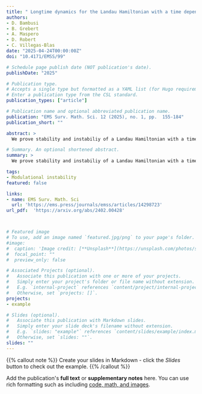 ```yaml
---
title: " Longtime dynamics for the Landau Hamiltonian with a time dependent magnetic field "
authors: 
- D. Bambusi
- B. Grebert
- A. Maspero
- D. Robert
- C. Villegas-Blas
date: "2025-04-24T00:00:00Z"
doi: "10.4171/EMSS/99"

# Schedule page publish date (NOT publication's date).
publishDate: "2025"

# Publication type.
# Accepts a single type but formatted as a YAML list (for Hugo requirements).
# Enter a publication type from the CSL standard.
publication_types: ["article"]

# Publication name and optional abbreviated publication name.
publication: "EMS Surv. Math. Sci. 12 (2025), no. 1, pp.  155-184"
publication_short: ""

abstract: >
  We prove stability and instabiliy of a Landau Hamiltonian with a time dpendent magnetic field.

# Summary. An optional shortened abstract.
summary: >
  We prove stability and instabiliy of a Landau Hamiltonian with a time dpendent magnetic field.

tags:
- Modulational instability
featured: false

links:
- name: EMS Surv. Math. Sci
  url: 'https://ems.press/journals/emss/articles/14298723'
url_pdf:  'https://arxiv.org/abs/2402.00428'



# Featured image
# To use, add an image named `featured.jpg/png` to your page's folder. 
#image:
#  caption: 'Image credit: [**Unsplash**](https://unsplash.com/photos/s9CC2SKySJM)'
#  focal_point: ""
#  preview_only: false

# Associated Projects (optional).
#   Associate this publication with one or more of your projects.
#   Simply enter your project's folder or file name without extension.
#   E.g. `internal-project` references `content/project/internal-project/index.md`.
#   Otherwise, set `projects: []`.
projects:
- example

# Slides (optional).
#   Associate this publication with Markdown slides.
#   Simply enter your slide deck's filename without extension.
#   E.g. `slides: "example"` references `content/slides/example/index.md`.
#   Otherwise, set `slides: ""`.
slides: ""
---
```


{{% callout note %}}
Create your slides in Markdown - click the *Slides* button to check out the example.
{{% /callout %}}

Add the publication's **full text** or **supplementary notes** here. You can use rich formatting such as including [code, math, and images](https://docs.hugoblox.com/content/writing-markdown-latex/).
